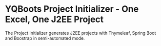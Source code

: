 # YQBoots Project Initializer - One Excel, One J2EE Project
<p>The Project Initializer generates J2EE projects with Thymeleaf, Spring Boot and Boostrap in semi-automated mode.</p>
